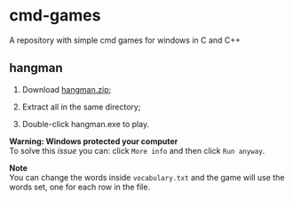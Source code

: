 # cmd-games
A repository with simple cmd games for windows in C and C++

## hangman
1. Download [hangman.zip](hangman.zip);

3. Extract all in the same directory;

4. Double-click hangman.exe to play.

**Warning: Windows protected your computer**\
To solve this *issue* you can: click `More info` and then click `Run anyway`.

**Note**\
You can change the words inside `vocabulary.txt` and the game will use the words set, one for each row in the file.
